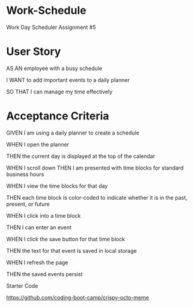 # Work-Schedule
Work Day Scheduler Assignment #5

# User Story

AS AN employee with a busy schedule

I WANT to add important events to a daily planner

SO THAT I can manage my time effectively


# Acceptance Criteria

GIVEN I am using a daily planner to create a schedule

WHEN I open the planner

THEN the current day is displayed at the top of the calendar


WHEN I scroll down
THEN I am presented with time blocks for standard business hours

WHEN I view the time blocks for that day

THEN each time block is color-coded to indicate whether it is in the past, present, or future

WHEN I click into a time block

THEN I can enter an event

WHEN I click the save button for that time block

THEN the text for that event is saved in local storage

WHEN I refresh the page

THEN the saved events persist



Starter Code 

https://github.com/coding-boot-camp/crispy-octo-meme



